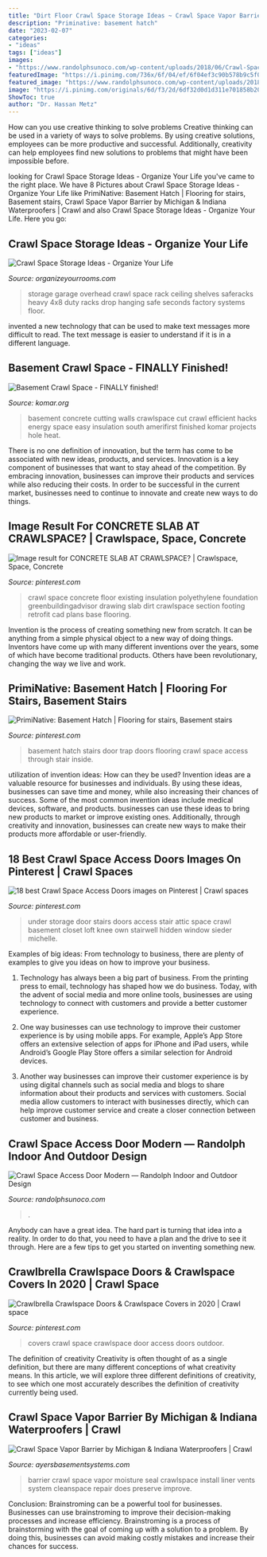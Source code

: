 ```yaml
---
title: "Dirt Floor Crawl Space Storage Ideas ~ Crawl Space Vapor Barrier By Michigan &amp; Indiana Waterproofers"
description: "Priminative: basement hatch"
date: "2023-02-07"
categories:
- "ideas"
tags: ["ideas"]
images:
- "https://www.randolphsunoco.com/wp-content/uploads/2018/06/Crawl-Space-Access-Door-Modern-768x510.jpg"
featuredImage: "https://i.pinimg.com/736x/6f/04/ef/6f04ef3c90b578b9c5f015a2a794d7aa.jpg"
featured_image: "https://www.randolphsunoco.com/wp-content/uploads/2018/06/Crawl-Space-Access-Door-Modern-768x510.jpg"
image: "https://i.pinimg.com/originals/6d/f3/2d/6df32d0d1d311e701858b20cd2738b8c.png"
ShowToc: true
author: "Dr. Hassan Metz"
---
```



How can you use creative thinking to solve problems
Creative thinking can be used in a variety of ways to solve problems. By using creative solutions, employees can be more productive and successful. Additionally, creativity can help employees find new solutions to problems that might have been impossible before.

	

		
looking for Crawl Space Storage Ideas - Organize Your Life you've came to the right place. We have 8 Pictures about Crawl Space Storage Ideas - Organize Your Life like PrimiNative: Basement Hatch | Flooring for stairs, Basement stairs, Crawl Space Vapor Barrier by Michigan &amp; Indiana Waterproofers | Crawl and also Crawl Space Storage Ideas - Organize Your Life. Here you go:
		
    
## Crawl Space Storage Ideas - Organize Your Life

<img loading=lazy src="https://www.organizeyourrooms.com/uploads/7/5/2/2/752252/crawl-space-storage-3.jpg" onerror="this.onerror=null;this.src='https://tse2.mm.bing.net/th?id=OIP.HOdI_qX6vTFXQGrGNvOC9wHaF7&amp;pid=15.1';" alt="Crawl Space Storage Ideas - Organize Your Life">

_Source: organizeyourrooms.com_

>storage garage overhead crawl space rack ceiling shelves saferacks heavy 4x8 duty racks drop hanging safe seconds factory systems floor. 

	

invented a new technology that can be used to make text messages more difficult to read. The text message is easier to understand if it is in a different language.

    
## Basement Crawl Space - FINALLY Finished!

<img loading=lazy src="http://www.komar.org/projects/crawlspace/images/south-before2.jpg" onerror="this.onerror=null;this.src='https://tse4.mm.bing.net/th?id=OIP.D0ZRxOARgJ0ZMbqLpk-K4wHaFj&amp;pid=15.1';" alt="Basement Crawl Space - FINALLY finished!">

_Source: komar.org_

>basement concrete cutting walls crawlspace cut crawl efficient hacks energy space easy insulation south amerifirst finished komar projects hole heat. 

	

There is no one definition of innovation, but the term has come to be associated with new ideas, products, and services. Innovation is a key component of businesses that want to stay ahead of the competition. By embracing innovation, businesses can improve their products and services while also reducing their costs. In order to be successful in the current market, businesses need to continue to innovate and create new ways to do things.

    
## Image Result For CONCRETE SLAB AT CRAWLSPACE? | Crawlspace, Space, Concrete

<img loading=lazy src="https://i.pinimg.com/originals/6d/f3/2d/6df32d0d1d311e701858b20cd2738b8c.png" onerror="this.onerror=null;this.src='https://tse2.mm.bing.net/th?id=OIP.O6lP6eQy9HS14YI5tr8BkwHaL5&amp;pid=15.1';" alt="Image result for CONCRETE SLAB AT CRAWLSPACE? | Crawlspace, Space, Concrete">

_Source: pinterest.com_

>crawl space concrete floor existing insulation polyethylene foundation greenbuildingadvisor drawing slab dirt crawlspace section footing retrofit cad plans base flooring. 

	

Invention is the process of creating something new from scratch. It can be anything from a simple physical object to a new way of doing things. Inventors have come up with many different inventions over the years, some of which have become traditional products. Others have been revolutionary, changing the way we live and work.

    
## PrimiNative: Basement Hatch | Flooring For Stairs, Basement Stairs

<img loading=lazy src="https://i.pinimg.com/736x/7b/8a/8b/7b8a8b3fec1acf6ba19e62c56de1c315.jpg" onerror="this.onerror=null;this.src='https://tse1.mm.bing.net/th?id=OIP.PrmJJLES_90BT68_0wViqQHaF7&amp;pid=15.1';" alt="PrimiNative: Basement Hatch | Flooring for stairs, Basement stairs">

_Source: pinterest.com_

>basement hatch stairs door trap doors flooring crawl space access through stair inside. 

	

utilization of invention ideas: How can they be used?
Invention ideas are a valuable resource for businesses and individuals. By using these ideas, businesses can save time and money, while also increasing their chances of success. Some of the most common invention ideas include medical devices, software, and products. businesses can use these ideas to bring new products to market or improve existing ones. Additionally, through creativity and innovation, businesses can create new ways to make their products more affordable or user-friendly.

    
## 18 Best Crawl Space Access Doors Images On Pinterest | Crawl Spaces

<img loading=lazy src="https://i.pinimg.com/736x/39/aa/ee/39aaee20bf6ca2402d4b33c786de43dd--loft-storage-under-stair-storage.jpg" onerror="this.onerror=null;this.src='https://tse3.mm.bing.net/th?id=OIP.TNZDllUBtcPC2jkiKpDJ3AHaHa&amp;pid=15.1';" alt="18 best Crawl Space Access Doors images on Pinterest | Crawl spaces">

_Source: pinterest.com_

>under storage door stairs doors access stair attic space crawl basement closet loft knee own stairwell hidden window sieder michelle. 

	

Examples of big ideas: From technology to business, there are plenty of examples to give you ideas on how to improve your business.
1. Technology has always been a big part of business. From the printing press to email, technology has shaped how we do business. Today, with the advent of social media and more online tools, businesses are using technology to connect with customers and provide a better customer experience.
2. One way businesses can use technology to improve their customer experience is by using mobile apps. For example, Apple’s App Store offers an extensive selection of apps for iPhone and iPad users, while Android’s Google Play Store offers a similar selection for Android devices.

3. Another way businesses can improve their customer experience is by using digital channels such as social media and blogs to share information about their products and services with customers. Social media allow customers to interact with businesses directly, which can help improve customer service and create a closer connection between customer and business.


    
## Crawl Space Access Door Modern — Randolph Indoor And Outdoor Design

<img loading=lazy src="https://www.randolphsunoco.com/wp-content/uploads/2018/06/Crawl-Space-Access-Door-Modern-768x510.jpg" onerror="this.onerror=null;this.src='https://tse4.mm.bing.net/th?id=OIP.J9nH4ZJObrdCvaas_avRrwHaE6&amp;pid=15.1';" alt="Crawl Space Access Door Modern — Randolph Indoor and Outdoor Design">

_Source: randolphsunoco.com_

>. 

	

Anybody can have a great idea. The hard part is turning that idea into a reality. In order to do that, you need to have a plan and the drive to see it through. Here are a few tips to get you started on inventing something new.

    
## Crawlbrella Crawlspace Doors &amp; Crawlspace Covers In 2020 | Crawl Space

<img loading=lazy src="https://i.pinimg.com/736x/6f/04/ef/6f04ef3c90b578b9c5f015a2a794d7aa.jpg" onerror="this.onerror=null;this.src='https://tse4.mm.bing.net/th?id=OIP.sdAOQmVPrJ4KQcx-Zjj9_gHaFj&amp;pid=15.1';" alt="Crawlbrella Crawlspace Doors &amp; Crawlspace Covers in 2020 | Crawl space">

_Source: pinterest.com_

>covers crawl space crawlspace door access doors outdoor. 

	

The definition of creativity
Creativity is often thought of as a single definition, but there are many different conceptions of what creativity means. In this article, we will explore three different definitions of creativity, to see which one most accurately describes the definition of creativity currently being used.

    
## Crawl Space Vapor Barrier By Michigan &amp; Indiana Waterproofers | Crawl

<img loading=lazy src="https://www.ayersbasementsystems.com/core/images/crawlspace/new-products/moisture-barrier-lg.jpg" onerror="this.onerror=null;this.src='https://tse3.mm.bing.net/th?id=OIP.ev5cirOV6I88xc2aYCdN1AHaE8&amp;pid=15.1';" alt="Crawl Space Vapor Barrier by Michigan &amp; Indiana Waterproofers | Crawl">

_Source: ayersbasementsystems.com_

>barrier crawl space vapor moisture seal crawlspace install liner vents system cleanspace repair does preserve improve. 

	

Conclusion: Brainstroming can be a powerful tool for businesses.
Businesses can use brainstroming to improve their decision-making processes and increase efficiency. Brainstroming is a process of brainstorming with the goal of coming up with a solution to a problem. By doing this, businesses can avoid making costly mistakes and increase their chances for success.

